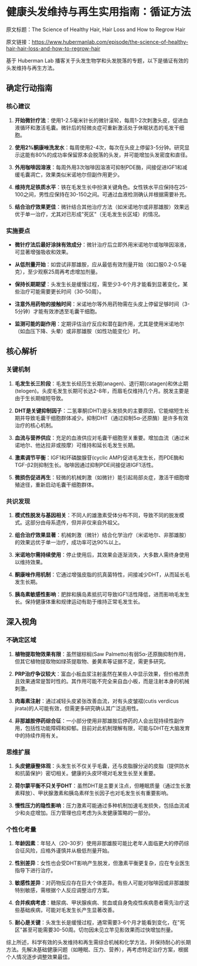 # 健康头发维持与再生实用指南：循证方法

原文标题：The Science of Healthy Hair, Hair Loss and How to Regrow Hair

原文链接：https://www.hubermanlab.com/episode/the-science-of-healthy-hair-hair-loss-and-how-to-regrow-hair

基于 Huberman Lab 播客关于头发生物学和头发脱落的专题，以下是循证有效的头发维持与再生方法。

## 确定行动指南

### 核心建议
1. **开始微针疗法**：使用1-2.5毫米针长的微针滚轮，每周1-2次刺激头皮，促进血液循环和激活毛囊。微针后的轻微炎症可重新激活处于休眠状态的毛发干细胞。
   
2. **使用2%酮康唑洗发水**：每周使用2-4次，每次在头皮上停留3-5分钟。研究显示这能有80%的成功率保留原本会脱落的头发，并可能增加头发密度和直径。

3. **外用咖啡因溶液**：每周外用3次咖啡因溶液可抑制PDE酶，间接促进IGF1和减缓毛囊凋亡，效果类似米诺地尔但副作用更少。

4. **维持充足铁质水平**：铁在毛发生长中扮演关键角色。女性铁水平应保持在25-100之间，男性应保持在30-150之间。可通过血液检测确认并根据需要补充。

5. **结合治疗效果更佳**：微针结合其他治疗方法（如米诺地尔或非那雄胺）效果远优于单一治疗，尤其对已形成"死区"（无毛发生长区域）的情况。

### 实施要点
- **微针疗法后最好涂抹有效成分**：微针治疗后立即外用米诺地尔或咖啡因溶液，可显著增强吸收和效果。
  
- **从低剂量开始**：如尝试非那雄胺，应从最低有效剂量开始（如口服0.2-0.5毫克），至少观察25周再考虑增加剂量。
  
- **保持长期期望**：头发生长是缓慢过程，需至少3-6个月才能看到显著变化，某些治疗可能需要更长时间（30-50周）。
  
- **注意外用药物的接触时间**：米诺地尔等外用药物需在头皮上停留足够时间（3-5分钟）才能有效渗透至毛囊干细胞。
  
- **监测可能的副作用**：定期评估治疗反应和潜在副作用，尤其是使用米诺地尔（如血压下降、头晕）或非那雄胺（如性功能变化）时。

## 核心解析

### 关键机制
1. **毛发生长三阶段**：毛发生长经历生长期(anagen)、退行期(catagen)和休止期(telogen)。头皮毛发生长期可长达2-8年，而眉毛仅维持几个月。脱发主要是由于生长期缩短导致。

2. **DHT是关键抑制因子**：二氢睾酮(DHT)是头发损失的主要原因，它能缩短生长期并导致毛囊干细胞群体减少。抑制DHT（通过抑制5α-还原酶）是许多有效治疗的核心机制。

3. **血流与营养供应**：充足的血液供应对毛囊干细胞至关重要。增加血流（通过米诺地尔、他达拉非或按摩）可维持和延长毛发生长期。

4. **激素调节平衡**：IGF1和环磷酸腺苷(cyclic AMP)促进毛发生长，而PDE酶和TGF-β2则抑制生长。咖啡因通过抑制PDE间接促进IGF1活性。

5. **微损伤促进再生**：轻微的机械刺激（如微针）能引起局部炎症，激活干细胞增殖途径，重新启动毛囊干细胞群体。

### 共识发现
1. **模式性脱发与基因相关**：不同人的雄激素受体分布不同，导致不同的脱发模式。这部分由母系遗传，但并非仅来自外祖父。

2. **组合治疗效果显著**：机械刺激（微针）结合化学治疗（米诺地尔、非那雄胺）的效果远优于单一治疗，成功率可达90%以上。

3. **米诺地尔需持续使用**：停止使用后，其效果会逐渐消失，大多数人需终身使用以维持效果。

4. **酮康唑作用机制**：它通过增强皮脂的抗真菌特性，间接减少DHT，从而延长毛发生长期。

5. **胰岛素敏感性影响**：肥胖和胰岛素抵抗可导致IGF1活性降低，进而影响毛发生长。保持健康体重和规律运动有助于维持正常毛发生长。

## 深入视角

### 不确定区域
1. **植物提取物效果有限**：虽然锯棕榈(Saw Palmetto)有弱5α-还原酶抑制作用，但其它植物提取物如绿茶提取物、姜黄素等证据不足，需更多研究。

2. **PRP治疗争议较大**：富血小板血浆注射虽然在某些人中显示效果，但价格昂贵且效果通常是暂时性的。其作用可能不完全来自血小板，而是注射本身的机械刺激。

3. **肉毒素注射**：通过减轻头皮紧张改善血流，对有头皮皱褶(cutis verdicus jirata)的人可能有效，但需更多研究确认其广泛适用性。

4. **非那雄胺停药综合征**：一小部分使用非那雄胺后停药的人会出现持续性副作用，包括性功能障碍和抑郁。目前对此机制理解有限，可能与DHT在大脑发育中的持续作用有关。

### 思维扩展
1. **头皮健康整体观**：头发生长不仅关乎毛囊，还与皮脂腺分泌的皮脂（提供防水和抗菌保护）密切相关。健康的头皮环境对毛发生长至关重要。

2. **荷尔蒙平衡不只关乎DHT**：虽然DHT是主要关注点，但睡眠质量（通过生长激素释放）、甲状腺激素和胰岛素样生长因子也对毛发生长有重要影响。

3. **慢性压力的隐性影响**：压力激素可能通过多种机制加速毛发损失，包括血流减少和炎症增加。压力管理也应考虑为头发健康策略的一部分。

### 个性化考量
1. **年龄因素**：年轻人（20-30岁）使用非那雄胺可能比老年人面临更大的停药综合征风险，应格外谨慎并从极低剂量开始。

2. **性别差异**：女性也会受DHT影响产生脱发，但激素平衡更复杂，应在专业医生指导下进行治疗。

3. **敏感性差异**：对药物反应存在巨大个体差异。有些人可能对咖啡因或非那雄胺特别敏感，需根据个人反应调整治疗方案。

4. **合并疾病考虑**：糖尿病、甲状腺疾病、贫血或自身免疫性疾病患者需先治疗这些基础疾病，可能对毛发生长产生显著改善。

5. **耐心是关键**：头发生长是缓慢过程，通常需要3-6个月才能看到变化，在"死区"甚至可能需要30-50周。切勿因未见立竿见影效果而过快增加剂量。

综上所述，科学有效的头发维持和再生需综合机械和化学方法，并保持耐心的长期方法。先解决基础健康问题（如睡眠、压力、营养），再考虑特定治疗方案，根据个人情况逐步调整效果最佳。
